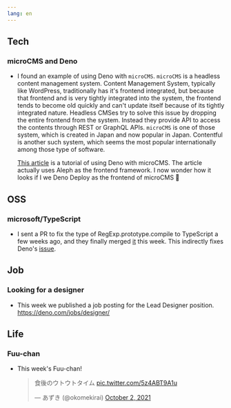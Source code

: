 ```yaml
---
lang: en
---
```


## Tech

### microCMS and Deno

- I found an example of using Deno with `microCMS`. `microCMS` is a headless content management system. Content Management System, typically like WordPress, traditionally has it's frontend integrated, but because that frontend and is very tightly integrated into the system, the frontend tends to become old quickly and can't update itself because of its tightly integrated nature. Headless CMSes try to solve this issue by dropping the entire frontend from the system. Instead they provide API to access the contents through REST or GraphQL APIs. `microCMS` is one of those system, which is created in Japan and now popular in Japan. Contentful is another such system, which seems the most popular internationally among those type of software.

  [This article](https://zenn.dev/ryusou/articles/alephjs-microcms) is a tutorial of using Deno with microCMS. The article actually uses Aleph as the frontend framework. I now wonder how it looks if I we Deno Deploy as the frontend of microCMS 🤔

## OSS

### microsoft/TypeScript

- I sent a PR to fix the type of RegExp.prototype.compile to TypeScript a few weeks ago, and they finally merged [it](https://github.com/microsoft/TypeScript/pull/46038) this week. This indirectly fixes Deno's [issue](https://github.com/denoland/deno/issues/11663).

## Job

### Looking for a designer

- This week we published a job posting for the Lead Designer position. https://deno.com/jobs/designer/

## Life

### Fuu-chan

- This week's Fuu-chan!

  <blockquote class="twitter-tweet"><p lang="ja" dir="ltr">食後のウトウトタイム <a href="https://t.co/5z4ABT9A1u">pic.twitter.com/5z4ABT9A1u</a></p>&mdash; あずき (@okomekirai) <a href="https://twitter.com/okomekirai/status/1444239403317022720?ref_src=twsrc%5Etfw">October 2, 2021</a></blockquote> <script async src="https://platform.twitter.com/widgets.js" charset="utf-8"></script>
